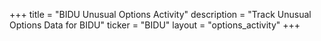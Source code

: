 +++
title = "BIDU Unusual Options Activity"
description = "Track Unusual Options Data for BIDU"
ticker = "BIDU"
layout = "options_activity"
+++

